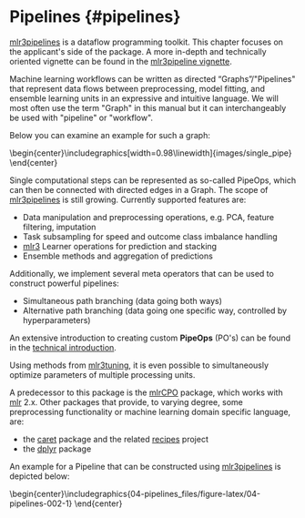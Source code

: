 
# Pipelines {#pipelines}

[mlr3pipelines](https://mlr3pipelines.mlr-org.com) is a dataflow programming toolkit.
This chapter focuses on the applicant's side of the package.
A more in-depth and technically oriented vignette can be found in the [mlr3pipeline vignette](https://mlr3pipelines.mlr-org.com/articles/introduction.html).

Machine learning workflows can be written as directed “Graphs”/"Pipelines" that represent data flows between preprocessing, model fitting, and ensemble learning units in an expressive and intuitive language.
We will most often use the term "Graph" in this manual but it can interchangeably be used  with "pipeline" or "workflow".

Below you can examine an example for such a graph:


\begin{center}\includegraphics[width=0.98\linewidth]{images/single_pipe} \end{center}

Single computational steps can be represented as so-called PipeOps, which can then be connected with directed edges in a Graph.
The scope of [mlr3pipelines](https://mlr3pipelines.mlr-org.com) is still growing.
Currently supported features are:

* Data manipulation and preprocessing operations, e.g. PCA, feature filtering, imputation
* Task subsampling for speed and outcome class imbalance handling
* [mlr3](https://mlr3.mlr-org.com) Learner operations for prediction and stacking
* Ensemble methods and aggregation of predictions

Additionally, we implement several meta operators that can be used to construct powerful pipelines:

* Simultaneous path branching (data going both ways)
* Alternative path branching (data going one specific way, controlled by hyperparameters)

An extensive introduction to creating custom **PipeOps** (PO's) can be found in the [technical introduction](#extending-mlr3pipelines).

Using methods from [mlr3tuning](https://mlr3tuning.mlr-org.com), it is even possible to simultaneously optimize parameters of multiple processing units.

A predecessor to this package is the [mlrCPO](https://cran.r-project.org/package=mlrCPO) package, which works with [mlr](https://cran.r-project.org/package=mlr) 2.x.
Other packages that provide, to varying degree, some preprocessing functionality or machine learning domain specific language, are:

* the [caret](https://cran.r-project.org/package=caret) package and the related [recipes](https://cran.r-project.org/package=recipes)  project
* the [dplyr](https://cran.r-project.org/package=dplyr) package

An example for a Pipeline that can be constructed using [mlr3pipelines](https://mlr3pipelines.mlr-org.com) is depicted below:


\begin{center}\includegraphics{04-pipelines_files/figure-latex/04-pipelines-002-1} \end{center}
